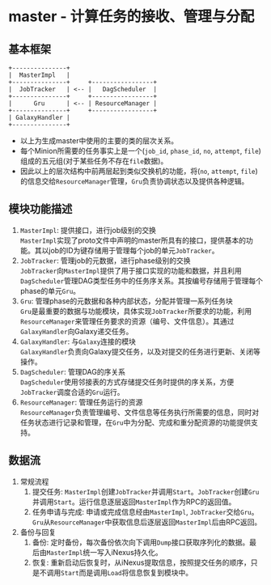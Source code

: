 master - 计算任务的接收、管理与分配
====

## 基本框架
    +---------------+
    |  MasterImpl   |
    +---------------+     +-----------------+
    |  JobTracker   | <-- |   DagScheduler  |
    +---------------+     +-----------------+
    |      Gru      | <-- | ResourceManager |
    +---------------+     +-----------------+
    | GalaxyHandler |
    +---------------+

* 以上为生成master中使用的主要的类的层次关系。  
* 每个Minion所需要的任务事实上是一个(`job_id`, `phase_id`, `no`, `attempt`, `file`)组成的五元组(对于某些任务不存在`file`数据)。  
* 因此以上的层次结构中前两层起到类似交换机的功能，将(`no`, `attempt`, `file`)的信息交给`ResourceManager`管理，`Gru`负责协调状态以及提供各种逻辑。  

## 模块功能描述
1. `MasterImpl`: 提供接口，进行job级别的交换  
`MasterImpl`实现了proto文件中声明的master所具有的接口，提供基本的功能。其以job的ID为键存储用于管理每个job的单元`JobTracker`。  
2. `JobTracker`: 管理job的元数据，进行phase级别的交换  
`JobTracker`向`MasterImpl`提供了用于接口实现的功能和数据，并且利用`DagScheduler`管理DAG类型任务中的任务序关系。其按编号存储用于管理每个phase的单元`Gru`。  
3. `Gru`: 管理phase的元数据和各种内部状态，分配并管理一系列任务块  
`Gru`是最重要的数据与功能模块，具体实现`JobTracker`所要求的功能，利用`ResourceManager`来管理任务要求的资源（编号、文件信息）。其通过`GalaxyHandler`向Galaxy递交任务。  
4. `GalaxyHandler`: 与`Galaxy`连接的模块  
`GalaxyHandler`负责向Galaxy提交任务，以及对提交的任务进行更新、关闭等操作。  
5. `DagScheduler`: 管理DAG的序关系  
`DagScheduler`使用邻接表的方式存储提交任务时提供的序关系，方便`JobTracker`调度合适的`Gru`运行。  
6. `ResourceManager`: 管理任务运行的资源  
`ResourceManager`负责管理编号、文件信息等任务执行所需要的信息，同时对任务状态进行记录和管理，在`Gru`中为分配、完成和重分配资源的功能提供支持。  

## 数据流
1. 常规流程  
    1. 提交任务: `MasterImpl`创建`JobTracker`并调用`Start`。`JobTracker`创建`Gru`并调用`Start`。运行信息逐层返回`MasterImpl`作为RPC的返回值。  
    2. 任务申请与完成: 申请或完成信息经由`MasterImpl`, `JobTracker`交给`Gru`。`Gru`从`ResourceManager`中获取信息后逐层返回`MasterImpl`后由RPC返回。  
2. 备份与回复  
    1. 备份: 定时备份，每次备份依次向下调用`Dump`接口获取序列化的数据。最后由`MasterImpl`统一写入iNexus持久化。  
    2. 恢复: 重新启动后恢复时，从iNexus提取信息，按照提交任务的顺序，只是不调用`Start`而是调用`Load`将信息恢复到模块中。  

